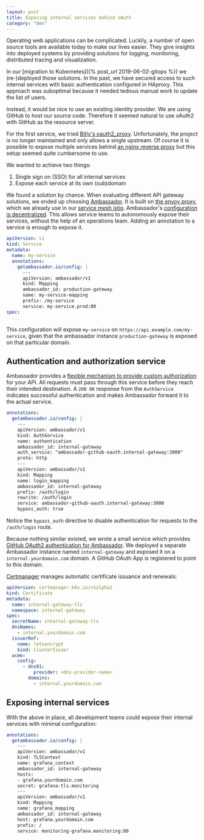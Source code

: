 ```yaml
---
layout: post
title: Exposing internal services behind oAuth
category: "dev"
---
```


Operating web applications can be complicated. Luckily, a number of open source tools are available today to make our lives easier.
They give insights into deployed systems by providing solutions for logging, monitoring, distributed tracing and visualization.

In our [migration to Kubernetes]({% post_url 2019-06-02-gitops %}) we (re-)deployed those solutions.
In the past, we have secured access to such internal services with basic authentication configured in HAproxy.
This approach was suboptimal because it needed tedious manual work to update the list of users.

Instead, it would be nice to use an existing identity provider.
We are using GitHub to host our source code. Therefore it seemed natural to use oAuth2 with GitHub as the resource server.

For the first service, we tried [Bitly's oauth2_proxy](https://github.com/bitly/oauth2_proxy). Unfortunately, the project is no longer maintained and only allows a single upstream. Of course it is possible to expose multiple services behind [an nginx reverse proxy](https://carlosbecker.com/posts/prometheus-authentication-with-oauth2_proxy/) but this setup seemed quite cumbersome to use.

We wanted to achieve two things:
1. Single sign on (SSO) for all internal services
1. Expose each service at its own (sub)domain

We found a solution by chance. When evaluating different API gateway solutions, we ended up choosing [Ambassador](https://www.getambassador.io/). It is built on [the envoy proxy](https://www.envoyproxy.io/), which we already use in our [service mesh istio](https://istio.io/). Ambassador's [configuration is decentralized](https://www.getambassador.io/about/microservices-api-gateways/#self-service-publishing). This allows service teams to autonomously expose their services, without the help of an operations team. Adding an annotation to a service is enough to expose it.

```yaml
apiVersion: v1
kind: Service
metadata:
  name: my-service
  annotations:
    getambassador.io/config: |
      ---
      apiVersion: ambassador/v1
      kind: Mapping
      ambassador_id: production-gateway
      name: my-service-mapping
      prefix: /my-service
      service: my-service.prod:80
spec:
  ...
```

This configuration will expose `my-service` on `https://api.example.com/my-service`, given that the ambassador instance `production-gateway` is exposed on that particular domain.

## Authentication and authorization service

Ambassador provides a [flexible mechanism to provide custom authorization](https://www.getambassador.io/reference/services/auth-service/) for your API. All requests must pass through this service before they reach their intended destination. A `200 OK` response from the `AuthService` indicates successful authentication and makes Ambassador forward it to the actual service.


```yaml
annotations:
  getambassador.io/config: |
    ---
    apiVersion: ambassador/v1
    kind: AuthService
    name: authentication
    ambassador_id: internal-gateway
    auth_service: "ambassador-github-oauth.internal-gateway:3000"
    proto: http
    ---
    apiVersion: ambassador/v1
    kind: Mapping
    name: login_mapping
    ambassador_id: internal-gateway
    prefix: /auth/login
    rewrite: /auth/login
    service: ambassador-github-oauth.internal-gateway:3000
    bypass_auth: true
```

Notice the `bypass_auth` directive to disable authentication for requests to the `/auth/login` route.

Because nothing similar existed, we wrote a small service which provides [GitHub OAuth2 authentication for Ambassador](https://github.com/actano/ambassador-github-oauth).
We deployed a separate Ambassador instance named `internal-gateway` and exposed it on a `internal.yourdomain.com` domain.
A GitHub OAuth App is registered to point to this domain.

[Certmanager](https://github.com/jetstack/cert-manager) manages automatic certificate issuance and renewals:
```yaml
apiVersion: certmanager.k8s.io/v1alpha1
kind: Certificate
metadata:
  name: internal-gateway-tls
  namespace: internal-gateway
spec:
  secretName: internal-gateway-tls
  dnsNames:
    - internal.yourdomain.com
  issuerRef:
    name: letsencrypt
    kind: ClusterIssuer
  acme:
    config:
      - dns01:
          provider: <dns-provider-name>
        domains:
          - internal.yourdomain.com
```

## Exposing internal services

With the above in place, all development teams could expose their internal services with minimal configuration:
```yaml
annotations:
  getambassador.io/config: |
    ---
    apiVersion: ambassador/v1
    kind: TLSContext
    name: grafana_context
    ambassador_id: internal-gateway
    hosts:
    - grafana.yourdomain.com
    secret: grafana-tls.monitoring
    ---
    apiVersion: ambassador/v1
    kind: Mapping
    name: grafana_mapping
    ambassador_id: internal-gateway
    host: grafana.yourdomain.com
    prefix: /
    service: monitoring-grafana.monitoring:80
```

<!--
TODO: Make umbrella chart public, link it here

## Findings
* Only one authentication mechanism supported. Not possible to deploy application internally by using oauth for internal access protection + application auth
-->
